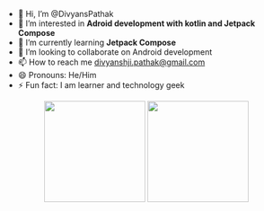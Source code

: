 - 👋 Hi, I’m @DivyansPathak
- 👀 I’m interested in **Adroid development with kotlin and Jetpack Compose**
- 🌱 I’m currently learning **Jetpack Compose**
- 💞️ I’m looking to collaborate on Android development
- 📫 How to reach me divyanshji.pathak@gmail.com
- 😄 Pronouns: He/Him
- ⚡ Fun fact: I am learner and technology geek

<!---
DivyansPathak/DivyansPathak is a ✨ special ✨ repository because its `README.md` (this file) appears on your GitHub profile.
You can click the Preview link to take a look at your changes.
--->

<p align="center">
  <img src="https://github-readme-stats.vercel.app/api?username=DivyansPathak&show_icons=true&theme=tokyonight" height="180" />
  <img src="https://github-readme-streak-stats.herokuapp.com/?user=DivyansPathak&theme=tokyonight" height="180" />
</p>
    
    
